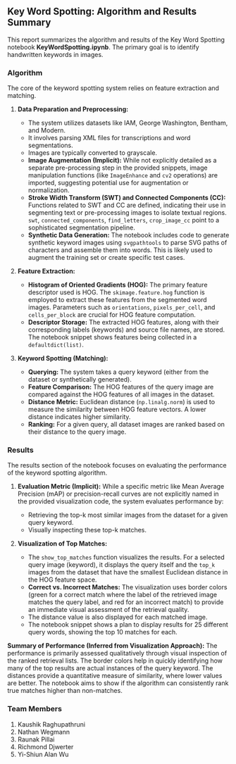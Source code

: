 ## Key Word Spotting: Algorithm and Results Summary

This report summarizes the algorithm and results of the Key Word Spotting notebook **KeyWordSpotting.ipynb**. The primary goal is to identify handwritten keywords in images.

### Algorithm

The core of the keyword spotting system relies on feature extraction and matching.

1.  **Data Preparation and Preprocessing:**
    * The system utilizes datasets like IAM, George Washington, Bentham, and Modern.
    * It involves parsing XML files for transcriptions and word segmentations.
    * Images are typically converted to grayscale.
    * **Image Augmentation (Implicit):** While not explicitly detailed as a separate pre-processing step in the provided snippets, image manipulation functions (like `ImageEnhance` and `cv2` operations) are imported, suggesting potential use for augmentation or normalization.
    * **Stroke Width Transform (SWT) and Connected Components (CC):** Functions related to SWT and CC are defined, indicating their use in segmenting text or pre-processing images to isolate textual regions. `swt`, `connected_components`, `find_letters`, `crop_image_cc` point to a sophisticated segmentation pipeline.
    * **Synthetic Data Generation:** The notebook includes code to generate synthetic keyword images using `svgpathtools` to parse SVG paths of characters and assemble them into words. This is likely used to augment the training set or create specific test cases.

2.  **Feature Extraction:**
    * **Histogram of Oriented Gradients (HOG):** The primary feature descriptor used is HOG. The `skimage.feature.hog` function is employed to extract these features from the segmented word images. Parameters such as `orientations`, `pixels_per_cell`, and `cells_per_block` are crucial for HOG feature computation.
    * **Descriptor Storage:** The extracted HOG features, along with their corresponding labels (keywords) and source file names, are stored. The notebook snippet shows features being collected in a `defaultdict(list)`.

3.  **Keyword Spotting (Matching):**
    * **Querying:** The system takes a query keyword (either from the dataset or synthetically generated).
    * **Feature Comparison:** The HOG features of the query image are compared against the HOG features of all images in the dataset.
    * **Distance Metric:** Euclidean distance (`np.linalg.norm`) is used to measure the similarity between HOG feature vectors. A lower distance indicates higher similarity.
    * **Ranking:** For a given query, all dataset images are ranked based on their distance to the query image.

### Results

The results section of the notebook focuses on evaluating the performance of the keyword spotting algorithm.

1.  **Evaluation Metric (Implicit):** While a specific metric like Mean Average Precision (mAP) or precision-recall curves are not explicitly named in the provided visualization code, the system evaluates performance by:
    * Retrieving the top-k most similar images from the dataset for a given query keyword.
    * Visually inspecting these top-k matches.

2.  **Visualization of Top Matches:**
    * The `show_top_matches` function visualizes the results. For a selected query image (keyword), it displays the query itself and the `top_k` images from the dataset that have the smallest Euclidean distance in the HOG feature space.
    * **Correct vs. Incorrect Matches:** The visualization uses border colors (green for a correct match where the label of the retrieved image matches the query label, and red for an incorrect match) to provide an immediate visual assessment of the retrieval quality.
    * The distance value is also displayed for each matched image.
    * The notebook snippet shows a plan to display results for 25 different query words, showing the top 10 matches for each.

**Summary of Performance (Inferred from Visualization Approach):**
The performance is primarily assessed qualitatively through visual inspection of the ranked retrieval lists. The border colors help in quickly identifying how many of the top results are actual instances of the query keyword. The distances provide a quantitative measure of similarity, where lower values are better. The notebook aims to show if the algorithm can consistently rank true matches higher than non-matches.



### Team Members

1. Kaushik Raghupathruni
2. Nathan Wegmann
3. Raunak Pillai
4. Richmond Djwerter
5. Yi-Shiun Alan Wu
